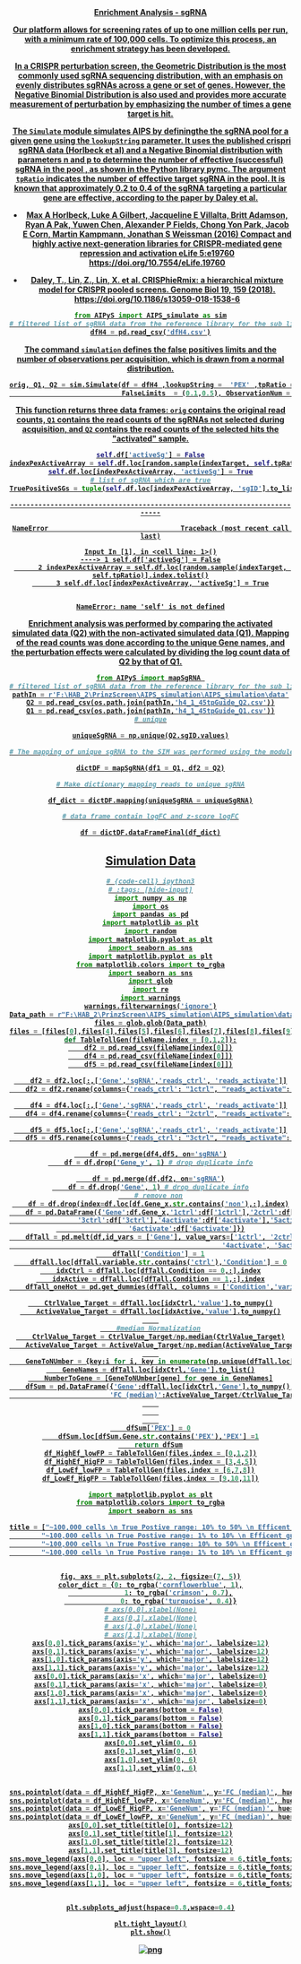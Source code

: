 <center><b><u>Enrichment Analysis - sgRNA<center><b><u>

Our platform allows for screening rates of up to one million cells per run, with a minimum rate of 100,000 cells. To optimize this process, an enrichment strategy has been developed.

In a CRISPR perturbation screen, the Geometric Distribution is the most commonly used sgRNA sequencing distribution, with an emphasis on evenly distributes sgRNAs across a gene or set of genes. However, the Negative Binomial Distribution is also used and provides more accurate measurement of perturbation by emphasizing the number of times a gene target is hit. 

The ```Simulate``` module simulates AIPS by definingthe  the sgRNA pool for a given gene using the ```lookupString``` parameter. It uses the published crispri sgRNA data (Horlbeck et al) and a Negative Binomial distribution with parameters n and p to determine the number of effective (successful) sgRNA in the pool , as shown in the Python library [pymc](https://www.pymc.io/welcome.html). The argument ```tpRatio``` indicates the number of effective target sgRNA in the pool. It is known that approximately 0.2 to 0.4 of the sgRNA targeting a particular gene are effective, according to the paper by Daley et al. 

- Max A Horlbeck, Luke A Gilbert, Jacqueline E Villalta, Britt Adamson, Ryan A Pak, Yuwen Chen, Alexander P Fields, Chong Yon Park, Jacob E Corn, Martin Kampmann, Jonathan S Weissman (2016) Compact and highly active next-generation libraries for CRISPR-mediated gene repression and activation eLife 5:e19760 https://doi.org/10.7554/eLife.19760

- Daley, T., Lin, Z., Lin, X. et al. CRISPhieRmix: a hierarchical mixture model for CRISPR pooled screens. Genome Biol 19, 159 (2018). https://doi.org/10.1186/s13059-018-1538-6



```python
from AIPyS import AIPS_simulate as sim
# filtered list of sgRNA data from the reference library for the sub library h4
dfH4 = pd.read_csv('dfH4.csv')
```

The command ```simulation``` defines the false positives limits and the number of observations per acquisition, which is drawn from a normal distribution.

```python
orig, Q1, Q2 = sim.Simulate(df = dfH4 ,lookupString =  'PEX' ,tpRatio = 20, n= 10 , p = 0.1).simulation(
                            FalseLimits  = (0.1,0.5), ObservationNum = (70,20))
```
This function returns three data frames: ```orig``` contains the original read counts, ```Q1``` contains the read counts of the sgRNAs not selected during acquisition, and ```Q2``` contains the read counts of the selected hits the "activated" sample.


```python
self.df['activeSg'] = False
indexPexActiveArray = self.df.loc[random.sample(indexTarget, self.tpRatio)].index.tolist()
self.df.loc[indexPexActiveArray, 'activeSg'] = True
# list of sgRNA which are true
TruePositiveSGs = tuple(self.df.loc[indexPexActiveArray, 'sgID'].to_list())
```


    ---------------------------------------------------------------------------

    NameError                                 Traceback (most recent call last)

    Input In [1], in <cell line: 1>()
    ----> 1 self.df['activeSg'] = False
          2 indexPexActiveArray = self.df.loc[random.sample(indexTarget, self.tpRatio)].index.tolist()
          3 self.df.loc[indexPexActiveArray, 'activeSg'] = True
    

    NameError: name 'self' is not defined


Enrichment analysis was performed by comparing the activated simulated data (Q2) with the non-activated simulated data (Q1). Mapping of the read counts was done according to the unique Gene names, and the perturbation effects were calculated by dividing the log count data of Q2 by that of Q1.

```python
from AIPyS import mapSgRNA 
# filtered list of sgRNA data from the reference library for the sub library h4
pathIn = r'F:\HAB_2\PrinzScreen\AIPS_simulation\AIPS_simulation\data'
Q2 = pd.read_csv(os.path.join(pathIn,'h4_1_45tpGuide_Q2.csv'))
Q1 = pd.read_csv(os.path.join(pathIn,'h4_1_45tpGuide_Q1.csv'))
# unique

uniqueSgRNA = np.unique(Q2.sgID.values)

# The mapping of unique sgRNA to the SIM was performed using the module mapsgrna

dictDF = mapSgRNA(df1 = Q1, df2 = Q2)

# Make dictionary mapping reads to unique sgRNA

df_dict = dictDF.mapping(uniqueSgRNA = uniqueSgRNA)

# data frame contain logFC and z-score logFC

df = dictDF.dataFrameFinal(df_dict)
```

## Simulation Data


```python
# {code-cell} ipython3
# :tags: [hide-input]
import numpy as np
import os
import pandas as pd
import matplotlib as plt
import random
import matplotlib.pyplot as plt
import seaborn as sns
import matplotlib.pyplot as plt
from matplotlib.colors import to_rgba
import seaborn as sns
import glob
import re
import warnings
warnings.filterwarnings('ignore')
Data_path = r"F:\HAB_2\PrinzScreen\AIPS_simulation\AIPS_simulation\data\20230331\*.csv"
files = glob.glob(Data_path)
files = [files[0],files[4],files[5],files[6],files[7],files[8],files[9],files[10],files[11],files[1],files[2],files[3]]
def TableTollGen(fileName,index = [0,1,2]):
    df2 = pd.read_csv(fileName[index[0]])
    df4 = pd.read_csv(fileName[index[0]])
    df5 = pd.read_csv(fileName[index[0]])

    df2 = df2.loc[:,['Gene','sgRNA','reads_ctrl', 'reads_activate']]
    df2 = df2.rename(columns={'reads_ctrl': "1ctrl", "reads_activate": "4activate"})

    df4 = df4.loc[:,['Gene','sgRNA','reads_ctrl', 'reads_activate']]
    df4 = df4.rename(columns={'reads_ctrl': "2ctrl", "reads_activate": "5activate"})

    df5 = df5.loc[:,['Gene','sgRNA','reads_ctrl', 'reads_activate']]
    df5 = df5.rename(columns={'reads_ctrl': "3ctrl", "reads_activate": "6activate"})

    df = pd.merge(df4,df5, on='sgRNA')
    df = df.drop('Gene_y', 1) # drop duplicate info

    df = pd.merge(df,df2, on='sgRNA')
    df = df.drop('Gene', 1) # drop duplicate info
    # remove non
    df = df.drop(index=df.loc[df.Gene_x.str.contains('non'),:].index)
    df = pd.DataFrame({'Gene':df.Gene_x,'1ctrl':df['1ctrl'],'2ctrl':df['2ctrl'],
                 '3ctrl':df['3ctrl'],'4activate':df['4activate'],'5activate':df['5activate'],
                  '6activate':df['6activate']})
    dfTall = pd.melt(df,id_vars = ['Gene'], value_vars=['1ctrl', '2ctrl','3ctrl',
                                                     '4activate', '5activate', '6activate'])
    dfTall['Condition'] = 1
    dfTall.loc[dfTall.variable.str.contains('ctrl'),'Condition'] = 0
    idxCtrl = dfTall.loc[dfTall.Condition == 0,:].index
    idxActive = dfTall.loc[dfTall.Condition == 1,:].index
    dfTall_oneHot = pd.get_dummies(dfTall, columns = ['Condition','variable','Gene'])

    CtrlValue_Target = dfTall.loc[idxCtrl,'value'].to_numpy()
    ActiveValue_Target = dfTall.loc[idxActive,'value'].to_numpy()
    
    #median Normalization
    CtrlValue_Target = CtrlValue_Target/np.median(CtrlValue_Target)
    ActiveValue_Target = ActiveValue_Target/np.median(ActiveValue_Target)
    
    GeneToNUmber = {key:i for i, key in enumerate(np.unique(dfTall.loc[idxCtrl,'Gene'].to_numpy()))}
    GeneNames = dfTall.loc[idxCtrl,'Gene'].to_list()
    NumberToGene = [GeneToNUmber[gene] for gene in GeneNames]
    dfSum = pd.DataFrame({'Gene':dfTall.loc[idxCtrl,'Gene'].to_numpy(),'GeneNum':NumberToGene,
                         'FC (median)':ActiveValue_Target/CtrlValue_Target})
    
    
    
    dfSum['PEX'] = 0
    dfSum.loc[dfSum.Gene.str.contains('PEX'),'PEX'] =1
    return dfSum
df_HighEf_lowFP = TableTollGen(files,index = [0,1,2])
df_HighEf_HigFP = TableTollGen(files,index = [3,4,5])
df_LowEf_lowFP = TableTollGen(files,index = [6,7,8])
df_LowEf_HigFP = TableTollGen(files,index = [9,10,11])

import matplotlib.pyplot as plt
from matplotlib.colors import to_rgba
import seaborn as sns

title = ["~100,000 cells \n True Postive range: 10% to 50% \n Efficent guides 45/50",
        "~100,000 cells \n True Postive range: 1% to 10% \n Efficent guides 45/50",
        "~100,000 cells \n True Postive range: 10% to 50% \n Efficent guides 5/50",
        "~100,000 cells \n True Postive range: 1% to 10% \n Efficent guides 5/50"]


fig, axs = plt.subplots(2, 2, figsize=(7, 5))
color_dict = {0: to_rgba('cornflowerblue', 1),
              1: to_rgba('crimson', 0.7),
              0: to_rgba('turquoise', 0.4)}
# axs[0,0].xlabel(None)
# axs[0,1].xlabel(None)
# axs[1,0].xlabel(None)
# axs[1,1].xlabel(None)
axs[0,0].tick_params(axis='y', which='major', labelsize=12)
axs[0,1].tick_params(axis='y', which='major', labelsize=12)
axs[1,0].tick_params(axis='y', which='major', labelsize=12)
axs[1,1].tick_params(axis='y', which='major', labelsize=12)
axs[0,0].tick_params(axis='x', which='major', labelsize=0)
axs[0,1].tick_params(axis='x', which='major', labelsize=0)
axs[1,0].tick_params(axis='x', which='major', labelsize=0)
axs[1,1].tick_params(axis='x', which='major', labelsize=0)
axs[0,0].tick_params(bottom = False)
axs[0,1].tick_params(bottom = False)
axs[1,0].tick_params(bottom = False)
axs[1,1].tick_params(bottom = False)
axs[0,0].set_ylim(0, 6)
axs[0,1].set_ylim(0, 6)
axs[1,0].set_ylim(0, 6)
axs[1,1].set_ylim(0, 6)


sns.pointplot(data = df_HighEf_HigFP, x='GeneNum', y='FC (median)', hue='PEX', palette = color_dict,ax = axs[0,0])
sns.pointplot(data = df_HighEf_lowFP, x='GeneNum', y='FC (median)', hue='PEX', palette = color_dict,ax = axs[0,1])
sns.pointplot(data = df_LowEf_HigFP, x='GeneNum', y='FC (median)', hue='PEX', palette = color_dict,ax = axs[1,0])
sns.pointplot(data = df_LowEf_lowFP, x='GeneNum', y='FC (median)', hue='PEX', palette = color_dict,ax = axs[1,1])
axs[0,0].set_title(title[0], fontsize=12)
axs[0,1].set_title(title[1], fontsize=12)
axs[1,0].set_title(title[2], fontsize=12)
axs[1,1].set_title(title[3], fontsize=12)
sns.move_legend(axs[0,0], loc = "upper left", fontsize = 6,title_fontsize = 6,markerscale = 0.5)
sns.move_legend(axs[0,1], loc = "upper left", fontsize = 6,title_fontsize = 6,markerscale = 0.5)
sns.move_legend(axs[1,0], loc = "upper left", fontsize = 6,title_fontsize = 6,markerscale = 0.5)
sns.move_legend(axs[1,1], loc = "upper left", fontsize = 6,title_fontsize = 6,markerscale = 0.5)


plt.subplots_adjust(hspace=0.8,wspace=0.4)

plt.tight_layout()
plt.show()
```


    
![png](output_7_0_0.png)
    

